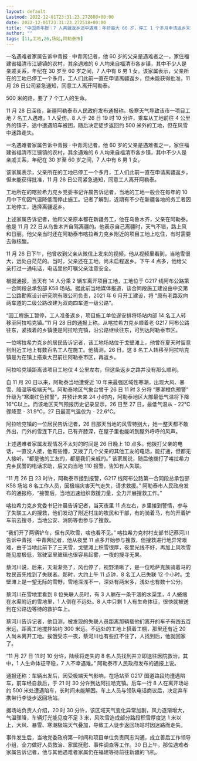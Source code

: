 ```yaml
---
layout: default
Lastmod: 2022-12-01T23:31:23.272800+00:00
date: 2022-12-01T23:31:23.272518+00:00
title: "中国青年报｜7 人离疆返乡途中遇难：年龄最大 60 岁，停工 1 个多月申请返乡未获批"
author: ""
tags: [11,工地,26,场站,阿勒泰市]
---
```


一名遇难者家属告诉中青报 · 中青网记者，他 60 岁的父亲是遇难者之一，家住福建省福清市江镜镇的农村，其余遇难的 6 人均来自福清市各乡镇，其中不少人是亲戚关系，年纪在 30 岁至 60 岁之间，7 人中有 6 男 1 女。该家属表示，父亲所在的工地已停工一个多月，工人们此前一直在申请离疆返乡，但未能获得批准，11 月 26 日公司紧急通知，同意工人离开阿勒泰。

500 米的路，要了 7 个工人的生命。

11 月 28 日深夜，新疆阿勒泰市人民政府发布通报称，极寒天气导致该市一项目工地 7 名工人遇难，1 人受伤。8 人于 26 日 19 时 10 分许，乘车从工地前往 4 公里外的镇子，途中遭遇陷车被困，随后决定徒步返回约 500 米外的工地，但在风雪中迷路走失。

一名遇难者家属告诉中青报 · 中青网记者，他 60 岁的父亲是遇难者之一，家住福建省福清市江镜镇的农村，其余遇难的 6 人均来自福清市各乡镇，其中不少人是亲戚关系，年纪在 30 岁至 60 岁之间，7 人中有 6 男 1 女。

该家属表示，父亲所在的工地已停工一个多月，工人们此前一直在申请离疆返乡，但未能获得批准，11 月 26 日公司紧急通知，同意工人离开阿勒泰。

工地所在的喀拉希力克乡党委书记许晨告诉记者，当地的工地一般会在每年的 10 月中下旬因气温降低而停止施工。记者了解到，近期有不少在新疆各地的务工者因工地停工，选择离疆返乡。

上述家属告诉记者，他和父亲原本都在新疆务工，他在乌鲁木齐，父亲在阿勒泰。他是 11 月 22 日从乌鲁木齐自驾离疆的。他表示自己离疆时，天气不错，路上风和日丽。他父亲当时还在阿勒泰市喀拉希力克乡附近的项目工地上吃住，有时需要去做核酸。

11 月 26 日下午，他曾收到父亲从微信上发来的视频，他从视频里看到，当地雪很大，远处白茫茫的。当时，父亲还在工地，尚未启程返乡。下午 4 点多，他给父亲打过一通电话，电话里他叮嘱父亲注意安全。

根据通报，当天有 14 人分乘 2 辆车离开项目工地，工地位于 G217 线阿布公路第一合同段总承包部 K58 场站。据此前当地媒体报道，该合同段施工建设由中交第二公路勘察设计研究院有限公司负责，2021 年 6 月开工建设，将 “原有老路双向两车道的二级公路改建为双向四车道一级公路”。

“因工程施工暂停，工人准备返乡，项目施工单位遂安排将场站内部 14 名工人转移至阿拉哈克镇。”11 月 28 日的通报上称。从喀拉希力克乡顺着老 G217 阿布公路往东，紧挨着的乡镇便是阿拉哈克镇，沿公路继续往东，可到达阿勒泰市区。

一位喀拉希力克乡的居民告诉记者，该工地场站位于戈壁滩上，他曾在夏天时留意到附近工地上有数百名工人在施工。他猜测，26 日，这 8 名工人转移至阿拉哈克镇是为在镇上搭乘大巴前往阿勒泰市区，再返乡。

阿拉哈克镇距离该项目工地仅 4 公里左右，但这条返乡之路并没有那么顺利。

自 11 月 20 日以来，阿勒泰当地遭受近 10 年来最强区域性寒潮，出现大风、暴雪、降温等极端天气。阿勒泰地区气象台曾于 26 日 11 时 3 分将 “寒潮橙色预警” 升级为“寒潮红色预警”，并预计未来 24 小时内，阿勒泰地区大部最低气温将下降 16℃以上。而该地区天气预报历史记录显示，26 日至 27 日，最低气温从 - 22℃骤降至 - 31.9℃，27 日最高气温仅为 - 22.6℃。

阿拉哈克镇的一位居民告诉记者，26 日那天当地的风雪特别大，她一整天都不敢外出，门外的雪连下几日，已有齐膝深，在屋子里也能听到屋外呼呼的风声。

上述遇难者家属发现情况不太对的时间是 26 日晚上 10 点多。他拨打父亲的电话，一直没人接，他有些懵，又拨了几个父亲的其他工友的电话，能打通，但都无人接听，“都是他的工友的，都是我们亲戚的。” 该家属说，随后他拨打了喀拉希力克乡民警的电话求助，后又向当地 110 报警，告知有人失联。

“11 月 26 日 23 时许，阿勒泰市接到报警，G217 线阿布公路第一合同段总承包部 K58 场站 8 名工作人员，因极端灾害天气走失，请求救援。” 阿勒泰市人民政府发布的通报称，“接警后，当地迅速组织救援力量，全力开展搜救工作。”

喀拉希力克乡党委书记许晨告诉记者，当天夜里 11 点左右，乡里接到警情，参与了失联工人的搜救，他们发动了附近村庄的牧民和干部，有的骑着马，有的开着铲车前去搜寻，当地公安、消防等也参与了搜救。

“我们开了两辆铲车，但有风吹雪，啥也看不见。” 喀拉希力克村村支部书记蔡河川告诉中青报 · 中青网记者，他从夜里 11 点多开始参与搜救，但搜救进行地异常艰难，由于当地此前下了三天雪，戈壁滩上积雪很厚，夜里光线不好，再加上风吹雪能见度极低，驾驶室里玻璃也很容易起雾，一夜的搜寻无果。

蔡河川说，后来，天渐渐亮了，风也停了，视野清晰了，是一位哈萨克族骑着马的牧民首先找到了失联者。那时，大约上午 11 点钟，8 名工人已失联 12 个小时。戈壁滩上是一望无际的雪野，雪地深浅不一，深处有两米多，浅处也有数十公分。

蔡河川在雪地里看到 8 位失联人员时，有 3 人躺在一条干涸的水渠里，4 人蜷缩在水渠附近的雪地里，1 人倒在不远处。8 人中只剩 1 人有生命体征，很快就被送到在公路边等待的救护车上。

蔡河川告诉记者，他目测，被发现的失联人员距离那辆载他们离开的车子有四五百米远，距离工地搅拌站约 300 米远。不远处的工地上搭着工棚，那里还有近 20 人尚未离开工地。挨饿受冻一夜，蔡河川也有些扛不住了，人找到后，他就回家了。

“11 月 27 日 11 时 10 分许，陆续将走失的 8 名人员找到并立即送往医院救治，其中，1 人生命体征平稳，7 人不幸遇难。” 阿勒泰市人民政府发布的通报上说。

通报还称：车辆出发后，因受极端天气影响，在场站至 G217 国道路段均遭遇陷车，前车经自救后，于 21 时 30 分许到达阿拉哈克镇。后车一行 8 人在离开场站约 500 米处遭遇陷车，长时间未能解困。车上人员与领队电话商议后，决定弃车携带行李徒步返回场站。

据场站负责人介绍，20 时 30 分许，该区域天气变化异常加剧，风力逐渐增大，气温骤降，车辆灯光能见度不足 3 米，风吹雪造成部分路段积雪厚度达 1 米以上，大风、暴雪、寒潮极端天气叠加，导致工人徒步返回场站时因迷路而走失。

事件发生后，当地党委政府第一时间和项目单位负责同志沟通，成立善后工作领导小组，全力做好人员救治、家属抚慰、事件调查等工作。30 日上午，那位遇难者家属告诉记者，他与其他遇难者家属仍在福建等待前往新疆的飞机。

